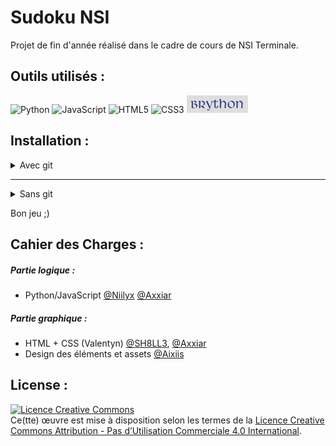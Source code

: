 # Sudoku NSI
Projet de fin d'année réalisé dans le cadre de cours de NSI Terminale.

## Outils utilisés :
![Python](https://img.shields.io/badge/python-3670A0?style=for-the-badge&logo=python&logoColor=ffdd54) ![JavaScript](https://img.shields.io/badge/javascript-%23323330.svg?style=for-the-badge&logo=javascript&logoColor=%23F7DF1E) ![HTML5](https://img.shields.io/badge/html5-%23E34F26.svg?style=for-the-badge&logo=html5&logoColor=white) ![CSS3](https://img.shields.io/badge/css3-%231572B6.svg?style=for-the-badge&logo=css3&logoColor=white) [![Image](media/img/brython.jpg)](https://brython.info/index.html)

## Installation :
<details>
<summary>Avec git</summary>
   
  - Cloner le repo
    * `git clone https://github.com/Niilyx/sudoku-nsi.git` via HTTPS
    * `git clone git@github.com:Niilyx/sudoku-nsi.git` via SSH
  - Ouvrez le fichier [index.html](/index.html) avec votre navigateur
 </details>
 <hr>
<details>
<summary>Sans git</summary>
   
   - Téléchargez le ZIP
   ![image](https://user-images.githubusercontent.com/70155662/161449192-3e8b18bd-d520-430c-aacb-e04c4cd9d77f.png)
   ![image](https://user-images.githubusercontent.com/70155662/161449316-794de1f3-183b-4441-bf16-1b7c3f29e903.png)
   - Déziper les fichiers
   - Ouvrez le fichier [index.html](/index.html) avec votre navigateur
</details>

 
 Bon jeu ;)

## Cahier des Charges :
##### Partie logique :
- Python/JavaScript [@Niilyx](https://github.com/Niilyx) [@Axxiar](https://github.com/Axxiar)

##### Partie graphique :
- HTML + CSS (Valentyn) [@SH8LL3](https://github.com/SH8LL3), [@Axxiar](https://github.com/Axxiar)
- Design des éléments et assets [@Aixiis](https://github.com/Aixiis)

## License : 
<a rel="license" href="http://creativecommons.org/licenses/by-nc/4.0/"><img alt="Licence Creative Commons" style="border-width:0" src="https://i.creativecommons.org/l/by-nc/4.0/88x31.png" /></a><br />Ce(tte) œuvre est mise à disposition selon les termes de la <a rel="license" href="http://creativecommons.org/licenses/by-nc/4.0/">Licence Creative Commons Attribution - Pas d’Utilisation Commerciale 4.0 International</a>.
